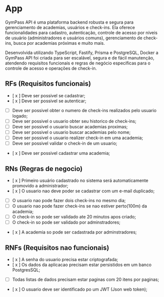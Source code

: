 # App

GymPass API é uma plataforma backend robusta e segura para gerenciamento de academias, usuários e check-ins.
Ela oferece funcionalidades para cadastro, autenticação, controle de acesso por níveis de usuário (administradores e usuários comuns), gerenciamento de check-ins, busca por academias próximas e muito mais.

Desenvolvida utilizando TypeScript, Fastify, Prisma e PostgreSQL, Docker a GymPass API foi criada para ser escalável, segura e de fácil manutenção, atendendo requisitos funcionais e regras de negócio específicas para o controle de acesso e operações de check-in.

## RFs (Requisitos funcionais)

- [ x ] Deve ser possivel se cadastrar;
- [ x ] Deve ser possivel se autenticar;
- [ ] Deve ser possivel obter o numero de check-ins realizados pelo usuario logado;
- [ ] Deve ser possivel o usuario obter seu historico de check-ins;
- [ ] Deve ser possivel o usuario buscar academias proximas;
- [ ] Deve ser possivel o usuario buscar academias pelo nome;
- [ ] Deve ser possivel o usuario realizer check-in em uma academia;
- [ ] Deve ser possivel validar o check-in de um usuario;
- [ x ] Deve ser possivel cadastrar uma academia;

## RNs (Regras de negocio)

- [ x ] Primeiro usuário cadastrado no sistema será automaticamente promovido a administrador;
- [ x ] O usuario nao deve poder se cadastrar com um e-mail duplicado;
- [ ] O usuario nao pode fazer dois check-ins no mesmo dia;
- [ ] O usuario nao pode fazer check-ins se nao estiver perto(100m) da academia;
- [ ] O check-in so pode ser validado ate 20 minutos apos criado;
- [ ] O check-in so pode ser validado por adminstradores;
- [ x ] A academia so pode ser cadastrada por adminstradores;

## RNFs (Requisitos nao funcionais)

- [ x ] A senha do usuario precisa estar criptografada;
- [ x ] Os dados da aplicacao precisam estar persistidos em um banco PostgresSQL;
- [ ] Todas listas de dados precisam estar paginas com 20 itens por paginas;
- [ x ] O usuario deve ser identificado po um JWT (Json web token);
